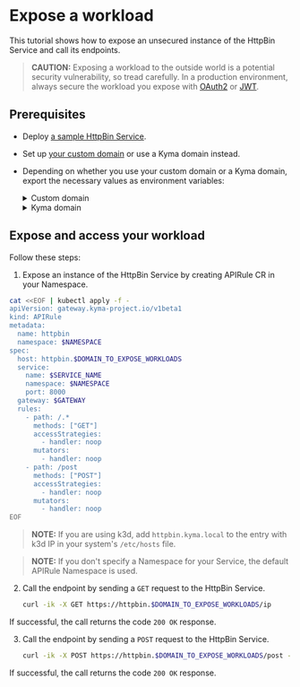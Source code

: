 # Expose a workload

This tutorial shows how to expose an unsecured instance of the HttpBin Service and call its endpoints.

   > **CAUTION:** Exposing a workload to the outside world is a potential security vulnerability, so tread carefully. In a production environment, always secure the workload you expose with [OAuth2](../01-50-expose-and-secure-a-workload/01-50-expose-and-secure-workload-oauth2.md) or [JWT](../01-50-expose-and-secure-a-workload/01-52-expose-and-secure-workload-jwt.md).

## Prerequisites

* Deploy [a sample HttpBin Service](../01-00-create-workload.md).
* Set up [your custom domain](../01-10-setup-custom-domain-for-workload.md) or use a Kyma domain instead. 
* Depending on whether you use your custom domain or a Kyma domain, export the necessary values as environment variables:
  
  <div tabs name="export-values">

    <details>
    <summary>
    Custom domain
    </summary>
    
    ```bash
    export DOMAIN_TO_EXPOSE_WORKLOADS={DOMAIN_NAME}
    export GATEWAY=$NAMESPACE/httpbin-gateway
    ```
    </details>

    <details>
    <summary>
    Kyma domain
    </summary>

    ```bash
    export DOMAIN_TO_EXPOSE_WORKLOADS={KYMA_DOMAIN_NAME}
    export GATEWAY=kyma-system/kyma-gateway
    ```
    </details>
  </div>

## Expose and access your workload

Follow these steps:

1. Expose an instance of the HttpBin Service by creating APIRule CR in your Namespace.

  ```bash
  cat <<EOF | kubectl apply -f -
  apiVersion: gateway.kyma-project.io/v1beta1
  kind: APIRule
  metadata:
    name: httpbin
    namespace: $NAMESPACE
  spec:
    host: httpbin.$DOMAIN_TO_EXPOSE_WORKLOADS
    service:
      name: $SERVICE_NAME
      namespace: $NAMESPACE
      port: 8000
    gateway: $GATEWAY
    rules:
      - path: /.*
        methods: ["GET"]
        accessStrategies:
          - handler: noop
        mutators:
          - handler: noop
      - path: /post
        methods: ["POST"]
        accessStrategies:
          - handler: noop
        mutators:
          - handler: noop
  EOF
  ```
  
  >**NOTE:** If you are using k3d, add `httpbin.kyma.local` to the entry with k3d IP in your system's `/etc/hosts` file.

  >**NOTE:** If you don't specify a Namespace for your Service, the default APIRule Namespace is used.

2. Call the endpoint by sending a `GET` request to the HttpBin Service.

    ```bash
    curl -ik -X GET https://httpbin.$DOMAIN_TO_EXPOSE_WORKLOADS/ip
    ```
  If successful, the call returns the code `200 OK` response.

3. Call the endpoint by sending a `POST` request to the HttpBin Service.

    ```bash
    curl -ik -X POST https://httpbin.$DOMAIN_TO_EXPOSE_WORKLOADS/post -d "test data"
    ```
  If successful, the call returns the code `200 OK` response.